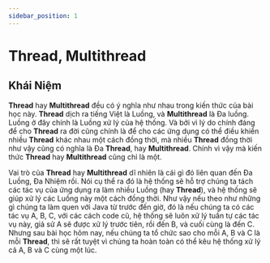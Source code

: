 ```yaml
---
sidebar_position: 1
---
```


# Thread, Multithread

## Khái Niệm

**Thread** hay **Multithread** đều có ý nghĩa như nhau trong kiến thức của bài học này. **Thread** dịch ra tiếng Việt là Luồng, và **Multithread** là Đa luồng. Luồng ở đây chính là Luồng xử lý của hệ thống. Và bởi vì lý do chính đáng để cho **Thread** ra đời cũng chính là để cho các ứng dụng có thể điều khiển nhiều **Thread** khác nhau một cách đồng thời, mà nhiều **Thread** đồng thời như vậy cũng có nghĩa là Đa **Thread**, hay **Multithread**. Chính vì vậy mà kiến thức **Thread** hay **Multithread** cũng chỉ là một.

Vai trò của **Thread** hay **Multithread** dĩ nhiên là cái gì đó liên quan đến Đa Luồng, Đa Nhiệm rồi. Nói cụ thể ra đó là hệ thống sẽ hỗ trợ chúng ta tách các tác vụ của ứng dụng ra làm nhiều Luồng (hay **Thread**), và hệ thống sẽ giúp xử lý các Luồng này một cách đồng thời. Như vậy nếu theo như những gì chúng ta làm quen với Java từ trước đến giờ, đó là nếu chúng ta có các tác vụ A, B, C, với các cách code cũ, hệ thống sẽ luôn xử lý tuần tự các tác vụ này, giả sử A sẽ được xử lý trước tiên, rồi đến B, và cuối cùng là đến C. Nhưng sau bài học hôm nay, nếu chúng ta tổ chức sao cho mỗi A, B và C là mỗi **Thread**, thì sẽ rất tuyệt vì chúng ta hoàn toàn có thể kêu hệ thống xử lý cả A, B và C cùng một lúc.
